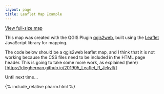 ```yaml
---
layout: page
title: Leaflet Map Example
---
```



<a href="index.html" target="_blank">View full-size map</a>

This map was created with the QGIS Plugin <a href="https://github.com/tomchadwin/qgis2web" target="_blank">qgis2web</a>, built using the <a href="https://leafletjs.com/" target="_blank">Leaflet</a> JavaScript library for mapping.

The code below should be a qgis2web leaflet map, and I think that it is not working because the CSS files need to be included in the HTML page header. This is going to take some more work, as explained (here)[https://dieghernan.github.io/201905_Leaflet_R_Jekyll/] 

Until next time...

{% include_relative pharm.html %}


